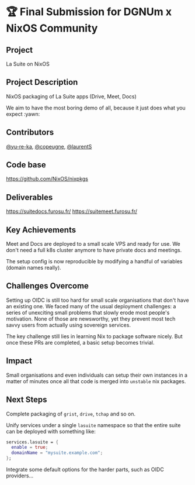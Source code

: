 # 🏆 Final Submission for DGNUm x NixOS Community

## Project

La Suite on NixOS

## Project Description

NixOS packaging of La Suite apps (Drive, Meet, Docs)

We aim to have the most boring demo of all, because it just does what you expect :yawn:

## Contributors

<a href="https://github.com/yu-re-ka">@yu-re-ka</a>, <a href="https://github.com/copeugne">@copeugne</a>, <a href="https://github.com/laurentS">@laurentS</a>

## Code base

https://github.com/NixOS/nixpkgs

## Deliverables

https://suitedocs.furosu.fr/
https://suitemeet.furosu.fr/

## Key Achievements

Meet and Docs are deployed to a small scale VPS and ready for use. We don't need a full k8s cluster anymore to have
private docs and meetings.

The setup config is now reproducible by modifying a handful of variables (domain names really).

## Challenges Overcome

Setting up OIDC is still too hard for small scale organisations that don't have an existing one.
We faced many of the usual deployment challenges: a series of unexciting small problems that slowly erode most people's
motivation. None of those are newsworthy, yet they prevent most tech savvy users from actually using sovereign services.

The key challenge still lies in learning Nix to package software nicely. But once these PRs are completed, a basic setup
becomes trivial.

## Impact

Small organisations and even individuals can setup their own instances in a matter of minutes once all that code is
merged into `unstable` nix packages.

## Next Steps

Complete packaging of `grist`, `drive`, `tchap` and so on.

Unify services under a single `lasuite` namespace so that the entire suite can be deployed with something like:

```nix
services.lasuite = {
  enable = true;
  domainName = "mysuite.example.com";
};
```

Integrate some default options for the harder parts, such as OIDC providers...
